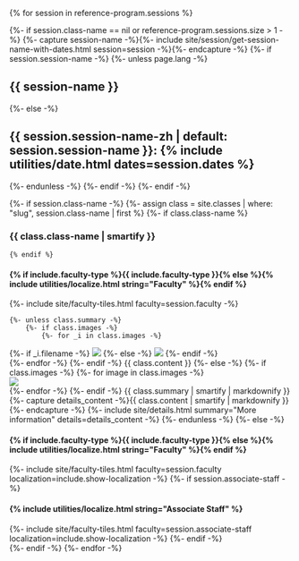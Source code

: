 {% for session in reference-program.sessions %}

{%- if session.class-name == nil or reference-program.sessions.size > 1 -%}
    {%- capture session-name -%}{%- include site/session/get-session-name-with-dates.html session=session -%}{%- endcapture -%}
    {%- if session.session-name -%}
        {%- unless page.lang -%}
<h2 class="session" id="{{ session-name | slugify }}">{{ session-name }}</h2>
        {%- else -%}
<h2 class="session" id="{{ session-name | slugify }}">{{ session.session-name-zh | default: session.session-name }}: {% include utilities/date.html dates=session.dates %}</h2>
        {%- endunless -%}
    {%- endif -%}
{%- endif -%}

{%- if session.class-name -%}
    {%- assign class = site.classes | where: "slug", session.class-name | first %}
    {%- if class.class-name %}
### {{ class.class-name | smartify }}
    {% endif %}

<div class="tiles inside-brochure class">
    <h4>{% if include.faculty-type %}{{ include.faculty-type }}{% else %}{% include utilities/localize.html string="Faculty" %}{% endif %}</h4>
    {%- include site/faculty-tiles.html faculty=session.faculty -%}
</div>

    {%- unless class.summary -%}
        {%- if class.images -%}
            {%- for _i in class.images -%}
<div class="highlight-box image">
                {%- if _i.filename -%}
    <img src="{{ site.program-assets-directory | append: _i.filename | relative_url }}" {% if _i.alt %}alt="{{ _i.alt | smartify }}"{% endif %} />
                {%- else -%}
    <img src="{{ site.program-assets-directory | append: _i | relative_url }}" />
                {%- endif -%}
</div>
            {%- endfor -%}
        {%- endif -%}
{{ class.content }}
    {%- else -%}
        {%- if class.images -%}
            {%- for image in class.images -%}
<div class="image-container">
    <img src="{{ site.program-assets-directory | append: image | relative_url }}" />
</div>
            {%- endfor -%}
        {%- endif -%}
{{ class.summary | smartify | markdownify }}
        {%- capture details_content -%}{{ class.content | smartify | markdownify }}{%- endcapture -%}
        {%- include site/details.html summary="More information" details=details_content -%}
    {%- endunless -%}
{%- else -%}
<div class="tiles inside-brochure">
    <h4>{% if include.faculty-type %}{{ include.faculty-type }}{% else %}{% include utilities/localize.html string="Faculty" %}{% endif %}</h4>
    {%- include site/faculty-tiles.html faculty=session.faculty localization=include.show-localization -%}
    {%- if session.associate-staff -%}
    <h4>{% include utilities/localize.html string="Associate Staff" %}</h4>
    {%- include site/faculty-tiles.html faculty=session.associate-staff localization=include.show-localization -%}
    {%- endif -%}
</div>
{%- endif -%}
{%- endfor -%}
